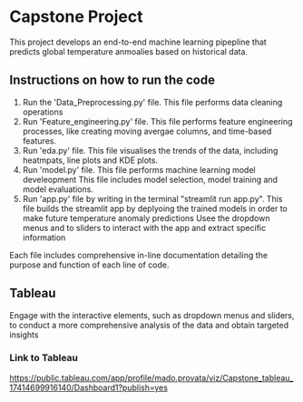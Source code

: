 # Capstone Project 

This project develops an end-to-end machine learning pipepline that predicts 
global temperature anmoalies based on historical data. 

## Instructions on how to run the code 

1. Run the 'Data_Preprocessing.py' file.
   This file performs data cleaning operations
2. Run 'Feature_engineering.py' file.
   This file performs feature engineering processes, like creating moving avergae columns,
   and time-based features.
3. Run 'eda.py' file.
   This file visualises the trends of the data, including heatmpats, line plots and KDE plots.
4. Run 'model.py' file.
   This file performs machine learning model develeopment
   This file includes model selection, model training and model evaluations.
5. Run 'app.py' file by writing in the terminal "streamlit run app.py".
   This file builds the streamlit app by deplyoing the trained models in order to
   make future temperature anomaly predictions
   Usee the dropdown menus and to sliders to interact with the app and extract specific information
    
Each file includes comprehensive in-line documentation detailing the purpose and function of each line of code. 

## Tableau 
Engage with the interactive elements, such as dropdown menus and sliders, to conduct a more comprehensive analysis of the data and obtain targeted insights

### Link to Tableau
https://public.tableau.com/app/profile/mado.provata/viz/Capstone_tableau_17414699916140/Dashboard1?publish=yes
